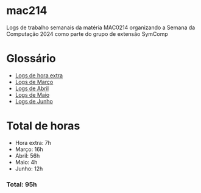 # mac214
Logs de trabalho semanais da matéria MAC0214 organizando a Semana da Computação 2024 como parte do grupo de extensão SymComp

# Glossário
- [Logs de hora extra](https://github.com/clair-de-lume/mac214/blob/main/logs/hora-extra.md)
- [Logs de Março](https://github.com/clair-de-lume/mac214/blob/main/logs/março.md)
- [Logs de Abril](https://github.com/clair-de-lume/mac214/blob/main/logs/abril.md)
- [Logs de Maio](https://github.com/clair-de-lume/mac214/blob/main/logs/maio.md)
- [Logs de Junho](https://github.com/clair-de-lume/mac214/blob/main/logs/junho.md)

# Total de horas
- Hora extra: 7h
- Março: 16h
- Abril: 56h
- Maio: 4h
- Junho: 12h
### Total: 95h
